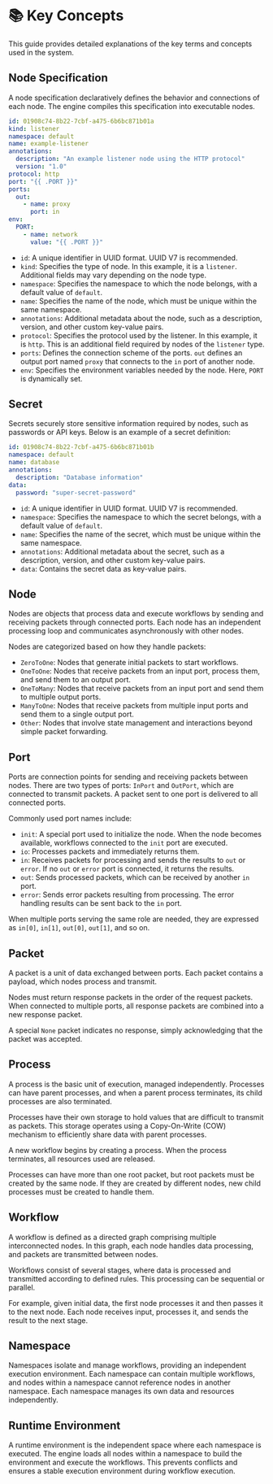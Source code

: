 # 📚 Key Concepts

This guide provides detailed explanations of the key terms and concepts used in the system.

## Node Specification

A node specification declaratively defines the behavior and connections of each node. The engine compiles this specification into executable nodes.

```yaml
id: 01908c74-8b22-7cbf-a475-6b6bc871b01a
kind: listener
namespace: default
name: example-listener
annotations:
  description: "An example listener node using the HTTP protocol"
  version: "1.0"
protocol: http
port: "{{ .PORT }}"
ports:
  out:
    - name: proxy
      port: in
env:
  PORT:
    - name: network
      value: "{{ .PORT }}"
```

- `id`: A unique identifier in UUID format. UUID V7 is recommended.
- `kind`: Specifies the type of node. In this example, it is a `listener`. Additional fields may vary depending on the node type.
- `namespace`: Specifies the namespace to which the node belongs, with a default value of `default`.
- `name`: Specifies the name of the node, which must be unique within the same namespace.
- `annotations`: Additional metadata about the node, such as a description, version, and other custom key-value pairs.
- `protocol`: Specifies the protocol used by the listener. In this example, it is `http`. This is an additional field required by nodes of the `listener` type.
- `ports`: Defines the connection scheme of the ports. `out` defines an output port named `proxy` that connects to the `in` port of another node.
- `env`: Specifies the environment variables needed by the node. Here, `PORT` is dynamically set.

## Secret

Secrets securely store sensitive information required by nodes, such as passwords or API keys. Below is an example of a secret definition:

```yaml
id: 01908c74-8b22-7cbf-a475-6b6bc871b01b
namespace: default
name: database
annotations:
  description: "Database information"
data:
  password: "super-secret-password"
```

- `id`: A unique identifier in UUID format. UUID V7 is recommended.
- `namespace`: Specifies the namespace to which the secret belongs, with a default value of `default`.
- `name`: Specifies the name of the secret, which must be unique within the same namespace.
- `annotations`: Additional metadata about the secret, such as a description, version, and other custom key-value pairs.
- `data`: Contains the secret data as key-value pairs.

## Node

Nodes are objects that process data and execute workflows by sending and receiving packets through connected ports. Each node has an independent processing loop and communicates asynchronously with other nodes.

Nodes are categorized based on how they handle packets:
- `ZeroToOne`: Nodes that generate initial packets to start workflows.
- `OneToOne`: Nodes that receive packets from an input port, process them, and send them to an output port.
- `OneToMany`: Nodes that receive packets from an input port and send them to multiple output ports.
- `ManyToOne`: Nodes that receive packets from multiple input ports and send them to a single output port.
- `Other`: Nodes that involve state management and interactions beyond simple packet forwarding.

## Port

Ports are connection points for sending and receiving packets between nodes. There are two types of ports: `InPort` and `OutPort`, which are connected to transmit packets. A packet sent to one port is delivered to all connected ports.

Commonly used port names include:
- `init`: A special port used to initialize the node. When the node becomes available, workflows connected to the `init` port are executed.
- `io`: Processes packets and immediately returns them.
- `in`: Receives packets for processing and sends the results to `out` or `error`. If no `out` or `error` port is connected, it returns the results.
- `out`: Sends processed packets, which can be received by another `in` port.
- `error`: Sends error packets resulting from processing. The error handling results can be sent back to the `in` port.

When multiple ports serving the same role are needed, they are expressed as `in[0]`, `in[1]`, `out[0]`, `out[1]`, and so on.

## Packet

A packet is a unit of data exchanged between ports. Each packet contains a payload, which nodes process and transmit.

Nodes must return response packets in the order of the request packets. When connected to multiple ports, all response packets are combined into a new response packet.

A special `None` packet indicates no response, simply acknowledging that the packet was accepted.

## Process

A process is the basic unit of execution, managed independently. Processes can have parent processes, and when a parent process terminates, its child processes are also terminated.

Processes have their own storage to hold values that are difficult to transmit as packets. This storage operates using a Copy-On-Write (COW) mechanism to efficiently share data with parent processes.

A new workflow begins by creating a process. When the process terminates, all resources used are released.

Processes can have more than one root packet, but root packets must be created by the same node. If they are created by different nodes, new child processes must be created to handle them.

## Workflow

A workflow is defined as a directed graph comprising multiple interconnected nodes. In this graph, each node handles data processing, and packets are transmitted between nodes.

Workflows consist of several stages, where data is processed and transmitted according to defined rules. This processing can be sequential or parallel.

For example, given initial data, the first node processes it and then passes it to the next node. Each node receives input, processes it, and sends the result to the next stage.

## Namespace

Namespaces isolate and manage workflows, providing an independent execution environment. Each namespace can contain multiple workflows, and nodes within a namespace cannot reference nodes in another namespace. Each namespace manages its own data and resources independently.

## Runtime Environment

A runtime environment is the independent space where each namespace is executed. The engine loads all nodes within a namespace to build the environment and execute the workflows. This prevents conflicts and ensures a stable execution environment during workflow execution.
